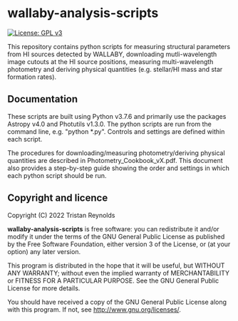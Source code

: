 # wallaby-analysis-scripts

[![License: GPL v3](https://img.shields.io/badge/License-GPLv3-blue.svg)](https://www.gnu.org/licenses/gpl-3.0)

This repository contains python scripts for measuring structural parameters from HI sources 
detected by WALLABY, downloading mutli-wavelength image cutouts at the HI source positions, 
measuring multi-wavelength photometry and deriving physical quantities (e.g. stellar/HI mass
and star formation rates).

## Documentation

These scripts are built using Python v3.7.6 and primarily use the packages Astropy v4.0 and Photutils v1.3.0. The python scripts are run from the command line, e.g. "python *.py". Controls and settings are defined within each script.

The procedures for downloading/measuring photometry/deriving physical quantities are described in Photometry_Cookbook_vX.pdf. This document also provides a step-by-step guide showing the order and settings in which each python script should be run.

## Copyright and licence

Copyright (C) 2022 Tristan Reynolds

**wallaby-analysis-scripts** is free software: you can redistribute it and/or modify it under the terms of the GNU General Public License as published by the Free Software Foundation, either version 3 of the License, or (at your option) any later version.

This program is distributed in the hope that it will be useful, but WITHOUT ANY WARRANTY; without even the implied warranty of MERCHANTABILITY or FITNESS FOR A PARTICULAR PURPOSE. See the GNU General Public License for more details.

You should have received a copy of the GNU General Public License along with this program. If not, see http://www.gnu.org/licenses/.
